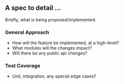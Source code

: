 ## A spec to detail ... 
Briefly, what is being proposed/implemented.

### General Approach
- How will the feature be implemented, at a high-level?
 - What modules will the changes impact?
 - Will there be any public api changes?
 
### Test Coverage 
- Unit, integration, any special edge cases?
